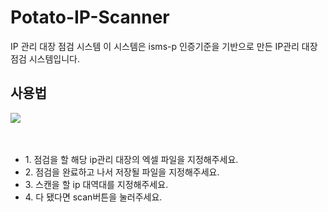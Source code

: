 # Potato-IP-Scanner
IP 관리 대장 점검 시스템
이 시스템은 isms-p 인증기준을 기반으로 만든 IP관리 대장 점검 시스템입니다.
<h2>사용법</h2>
<img src="https://github.com/Phqasue/Potato-IP-Scanner/assets/78483140/e1a972f6-526e-4e77-9166-ebef1ff720c3"></img>
<br><br><br>
<ul>
  <li>1. 점검을 할 해당 ip관리 대장의 엑셀 파일을 지정해주세요.</li>
  <li>2. 점검을 완료하고 나서 저장될 파일을 지정해주세요.</li>
  <li>3. 스캔을 할 ip 대역대를 지정해주세요.</li>
  <li>4. 다 됐다면 scan버튼을 눌러주세요.</li>
</ul>
